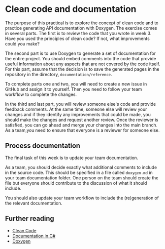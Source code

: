 # Clean code and documentation

The purpose of this practical is to explore the concept of clean code and to practice
generating API documentation with Doxygen. The exercise comes in several parts. The first
is to review the code that you wrote in week 3. Have you used the principles of clean
code? If not, what improvements could you make? 

The second part is to use Doxygen to generate a set of documentation for the entire 
project. You should embed comments into the code that provide useful information
about any aspects that are not covered by the code itself. For this part, assume
that the decision is to save the generated pages in the repository in the directory,
`documentation/reference`.

To complete parts one and two, you will need to create a new issue in GitHub and 
assign it to yourself. Then you need to follow your team workflow to complete the
changes.

In the third and last part, you will review someone else's code and provide feedback
comments. At the same time, someone else will review your changes and if they identify
any improvements that could be made, you should make the changes and request another 
review. Once the reviewer is satisfied, you can go ahead and merge your changes into the 
main branch. As a team,you need to ensure that everyone is a reviewer for someone else.

## Process documentation

The final task of this week is to update your team documentation.

As a team, you should decide exactly what additional comments to include in the source code. 
This should be specified in a file called `doxygen.md` in your team documentation folder. 
One person on the team should create the file but everyone should contribute to the discussion 
of what it should include. 

You should also update your team workflow to include the (re)generation of the relevant
documentation.

## Further reading

* [Clean Code](https://napier.primo.exlibrisgroup.com/permalink/44NAP_INST/13v8mut/alma9923581530002111)
* [Documentation in C#](https://learn.microsoft.com/en-gb/dotnet/csharp/language-reference/xmldoc/)
* [Doxygen](https://github.com/doxygen/doxygen)

